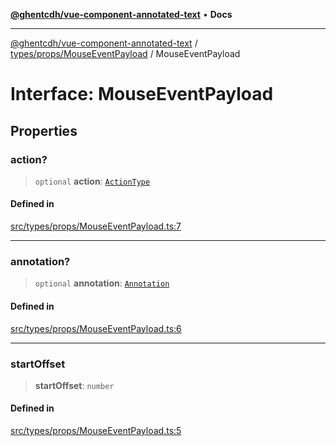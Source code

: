 [**@ghentcdh/vue-component-annotated-text**](../../../../README.md) • **Docs**

***

[@ghentcdh/vue-component-annotated-text](../../../../modules.md) / [types/props/MouseEventPayload](../README.md) / MouseEventPayload

# Interface: MouseEventPayload

## Properties

### action?

> `optional` **action**: [`ActionType`](../../../AnnotatedText/type-aliases/ActionType.md)

#### Defined in

[src/types/props/MouseEventPayload.ts:7](https://github.com/GhentCDH/vue_component_annotated_text/blob/bbd5dc841c855a8533eb4b63ec1d23dd4ebf9e1d/src/types/props/MouseEventPayload.ts#L7)

***

### annotation?

> `optional` **annotation**: [`Annotation`](../../../Annotation/interfaces/Annotation.md)

#### Defined in

[src/types/props/MouseEventPayload.ts:6](https://github.com/GhentCDH/vue_component_annotated_text/blob/bbd5dc841c855a8533eb4b63ec1d23dd4ebf9e1d/src/types/props/MouseEventPayload.ts#L6)

***

### startOffset

> **startOffset**: `number`

#### Defined in

[src/types/props/MouseEventPayload.ts:5](https://github.com/GhentCDH/vue_component_annotated_text/blob/bbd5dc841c855a8533eb4b63ec1d23dd4ebf9e1d/src/types/props/MouseEventPayload.ts#L5)
